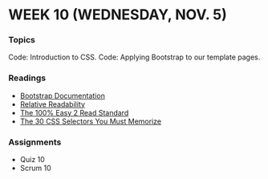 # WEEK 10 (WEDNESDAY, NOV. 5)

### Topics
Code: Introduction to CSS.
Code: Applying Bootstrap to our template pages.

### Readings
* [Bootstrap Documentation](http://getbootstrap.com/)
* [Relative Readability](http://webcache.googleusercontent.com/search?q=cache:s2hdUbC1qWMJ:wm4.wilsonminer.com/posts/2008/oct/20/relative-readability/+&cd=1&hl=en&ct=clnk&gl=us)
* [The 100% Easy 2 Read Standard](http://ia.net/blog/100e2r)
* [The 30 CSS Selectors You Must Memorize](http://code.tutsplus.com/tutorials/the-30-css-selectors-you-must-memorize--net-16048)

### Assignments
* Quiz 10
* Scrum 10